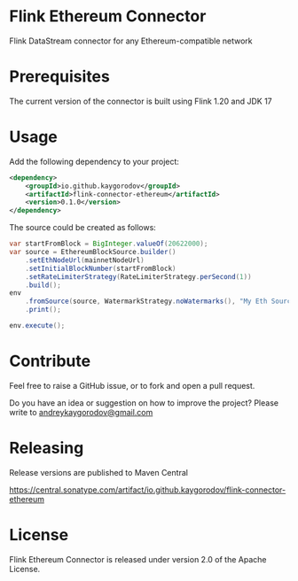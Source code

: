 # Flink Ethereum Connector

Flink DataStream connector for any Ethereum-compatible network

# Prerequisites

The current version of the connector is built using Flink 1.20 and JDK 17

# Usage

Add the following dependency to your project:

```xml
<dependency>
    <groupId>io.github.kaygorodov</groupId>
    <artifactId>flink-connector-ethereum</artifactId>
    <version>0.1.0</version>
</dependency>
```

The source could be created as follows:

```java
var startFromBlock = BigInteger.valueOf(20622000);
var source = EthereumBlockSource.builder()
    .setEthNodeUrl(mainnetNodeUrl)
    .setInitialBlockNumber(startFromBlock)
    .setRateLimiterStrategy(RateLimiterStrategy.perSecond(1))
    .build();
env
    .fromSource(source, WatermarkStrategy.noWatermarks(), "My Eth Source")
    .print();

env.execute();
```

# Contribute

Feel free to raise a GitHub issue, or to fork and open a pull request.

Do you have an idea or suggestion on how to improve the project? Please write to andreykaygorodov@gmail.com

# Releasing

Release versions are published to Maven Central

https://central.sonatype.com/artifact/io.github.kaygorodov/flink-connector-ethereum

# License

Flink Ethereum Connector is released under version 2.0 of the Apache License.
